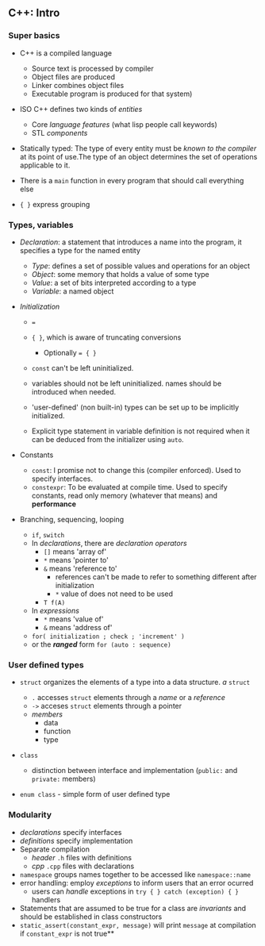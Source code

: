 ## C++: Intro
### Super basics
* C++ is a compiled language
	* Source text is processed by compiler
	* Object files are produced
	* Linker combines object files
	* Executable program is produced for that system)  

* ISO C++ defines two kinds of *entities*
	* Core *language features* (what lisp people call keywords)
	* STL *components*  

* Statically typed: The type of every entity must be *known to the compiler* at its point of use.The type of an object determines the set of operations applicable to it.
* There is a  `main` function in every program that should call everything else 
* `{ }`  express grouping

### Types, variables
* *Declaration*: a statement that introduces a name into the program, it specifies a type for the named entity
	* *Type*: defines a set of possible values and operations for an object
	* *Object*: some memory that holds a value of some type
	* *Value*: a set of bits interpreted according to a type
	* *Variable*: a named object  

* *Initialization*
	* `=`
	* `{ }`, which is aware of truncating conversions
		* Optionally `= { }`
	* `const` can't be left uninitialized.
	* variables should not be left uninitialized. names should be introduced when needed.
	* 'user-defined' (non built-in) types can be set up to be implicitly initialized.  

	* Explicit type statement in variable definition is not required when it can be deduced from the initializer using `auto`.  


* Constants
	* `const`: I promise not to change this (compiler enforced). Used to specify interfaces.
	* `constexpr`: To be evaluated at compile time. Used to specify constants, read only memory (whatever that means) and **performance**  

* Branching, sequencing, looping
	* `if`, `switch`
	* In *declarations*, there are *declaration operators*
		* `[]` means 'array of'
		* `*` means 'pointer to'
		* `&` means 'reference to'
			* references can't be made to refer to something different after initialization
			* `*` value of does not need to be used
		* `T f(A)` 
	* In *expressions*
		* `*` means 'value of'
		* `&` means 'address of'
	* `for( initialization ; check ; 'increment' )`
	* or the ***ranged*** form `for (auto : sequence)`  

### User defined types
* `struct` organizes the elements of a type into a data structure. *a* `struct`
	* `.` accesses `struct` elements through a *name* or a *reference*
	* `->` acceses `struct` elements through a pointer
	* *members*
		* data
		* function
		* type

* `class` 
	* distinction between interface and implementation (`public:` and `private:` members) 
* `enum class` - simple form of user defined type

### Modularity
* *declarations* specify interfaces
* *definitions* specify implementation
* Separate compilation
	* *header* `.h` files with definitions
	* *cpp* `.cpp` files with declarations
* `namespace` groups names together to be accessed like `namespace::name`
* error handling: employ *exceptions* to inform users that an error ocurred
	* users can *handle* exceptions in `try { } catch (exception) { }` handlers
* Statements that are assumed to be true for a class are *invariants* and should be established in class constructors
* `static_assert(constant_expr, message)` will print `message` at compilation if `constant_expr` is not true**